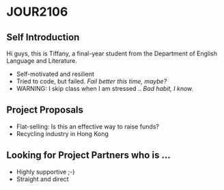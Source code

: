 # JOUR2106

## Self Introduction
Hi guys, this is Tiffany, a final-year student from the Department of English Language and Literature. 

* Self-motivated and resilient 
* Tried to code, but failed. *Fail better this time, maybe?*
* WARNING: I skip class when I am stressed .. *Bad habit, I know.* 

## Project Proposals

* Flat-selling: Is this an effective way to raise funds?
* Recycling industry in Hong Kong

## Looking for Project Partners who is ...

* Highly supportive ;-)
* Straight and direct
